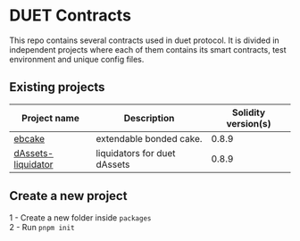 # DUET Contracts

This repo contains several contracts used in duet protocol. It is divided in independent projects where each of them
contains its smart contracts, test environment and unique config files.

## Existing projects

| Project name                                        | Description                  | Solidity version(s) |
|-----------------------------------------------------|------------------------------|---------------------|
| [ebcake](./packages/ebcake)                         | extendable bonded cake.      | 0.8.9               |
| [dAssets-liquidator](./packages/dAssets-liquidator) | liquidators for duet dAssets | 0.8.9               |

## Create a new project

1 - Create a new folder inside `packages` <br/>
2 - Run `pnpm init`
